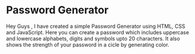 # Password Generator
 
 Hey Guys , I have created a simple Password Generator using HTML, CSS and JavaScript. Here you can create a password which includes uppercase and lowercase alphabets, digits and symbols upto 20 characters. It also shows the strength of your password in a cicle by generating color.
